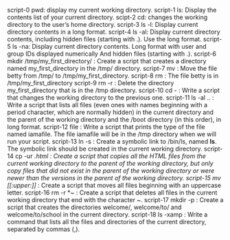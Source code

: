 script-0 pwd: display my current working directory.
script-1 ls: Display the contents list of your current directory.
scipt-2 cd: changes the working directory to the user’s home directory.
script-3 ls -l: Display current directory contents in a long format.
script-4 ls -al: Display current directory contents, including hidden files (starting with .). Use the long format.
script-5 ls -na: Display current directory contents.
Long format
with user and group IDs displayed numerically
And hidden files (starting with .).
script-6 mkdir /tmp/my_first_directory/ : Create a script that creates a directory named my_first_directory in the /tmp/ directory.
script-7 mv : Move the file betty from /tmp/ to /tmp/my_first_directory.
script-8 rm : The file betty is in /tmp/my_first_directory
script-9 rm -r : Delete the directory my_first_directory that is in the /tmp directory. 
script-10 cd - : Write a script that changes the working directory to the previous one.
script-11 ls -al .. : Write a script that lists all files (even ones with names beginning with a period character, which are normally hidden) in the current directory and the parent of the working directory and the /boot directory (in this order), in long format.
script-12 file : Write a script that prints the type of the file named iamafile. The file iamafile will be in the /tmp directory when we will run your script.
script-13 ln -s : Create a symbolic link to /bin/ls, named __ls__. The symbolic link should be created in the current working directory.
script-14 cp -ur *.html : Create a script that copies all the HTML files from the current working directory to the parent of the working directory, but only copy files that did not exist in the parent of the working directory or were newer than the versions in the parent of the working directory.
script-15 mv [[:upper:]]* : Create a script that moves all files beginning with an uppercase letter.
script-16 rm -r *~ : Create a script that deletes all files in the current working directory that end with the character ~.
script-17 mkdir -p : Create a script that creates the directories welcome/, welcome/to/ and welcome/to/school in the current directory.
script-18 ls -xamp : Write a command that lists all the files and directories of the current directory, separated by commas (,).

